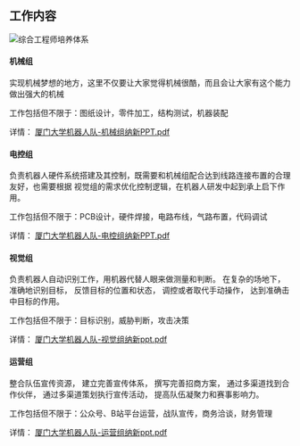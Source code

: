 ## 工作内容

![综合工程师培养体系](综合工程师培养体系.png)

#### 机械组

实现机械梦想的地方，这里不仅要让大家觉得机械很酷，而且会让大家有这个能力做出强大的机械

工作包括但不限于：图纸设计，零件加工，结构测试，机器装配

详情： [厦门大学机器人队-机械组纳新PPT.pdf](厦门大学机器人队-机械组纳新PPT.pdf) 

#### 电控组

负责机器人硬件系统搭建及其控制，既需要和机械组配合达到线路连接布置的合理友好，也需要根据 视觉组的需求优化控制逻辑，在机器人研发中起到承上启下作用。

工作包括但不限于：PCB设计，硬件焊接，电路布线，气路布置，代码调试

详情： [厦门大学机器人队-电控组纳新PPT.pdf](厦门大学机器人队-电控组纳新PPT.pdf) 

#### 视觉组

负责机器人自动识别工作，用机器代替人眼来做测量和判断。 在复杂的场地下， 准确地识别目标， 反馈目标的位置和状态， 调控或者取代手动操作， 达到准确击中目标的作用。

工作包括但不限于：目标识别，威胁判断，攻击决策

详情： [厦门大学机器人队-视觉组纳新ppt.pdf](厦门大学机器人队-视觉组纳新ppt.pdf) 

#### 运营组

整合队伍宣传资源， 建立完善宣传体系， 撰写完善招商方案， 通过多渠道找到合作伙伴， 通过多渠道策划执行宣传活动， 提高队伍凝聚力和赛事影响力。

工作包括但不限于：公众号、B站平台运营，战队宣传，商务洽谈，财务管理

详情： [厦门大学机器人队-运营组纳新ppt.pdf](厦门大学机器人队-运营组纳新ppt.pdf) 

